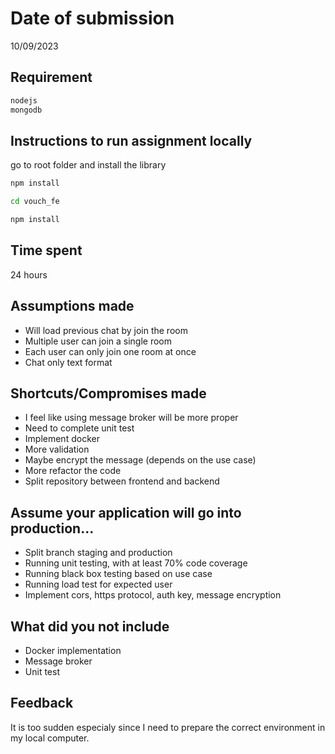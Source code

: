 # Date of submission

10/09/2023

## Requirement

```bash
nodejs
mongodb
```

## Instructions to run assignment locally

go to root folder and install the library

```bash
npm install

cd vouch_fe

npm install
```

## Time spent

24 hours

## Assumptions made

- Will load previous chat by join the room
- Multiple user can join a single room
- Each user can only join one room at once
- Chat only text format

## Shortcuts/Compromises made
- I feel like using message broker will be more proper
- Need to complete unit test
- Implement docker
- More validation
- Maybe encrypt the message (depends on the use case)
- More refactor the code
- Split repository between frontend and backend

## Assume your application will go into production...
- Split branch staging and production
- Running unit testing, with at least 70% code coverage
- Running black box testing based on use case
- Running load test for expected user
- Implement cors, https protocol, auth key, message encryption

## What did you not include
- Docker implementation
- Message broker
- Unit test

## Feedback
It is too sudden especialy since I need to prepare the correct environment in my local computer.